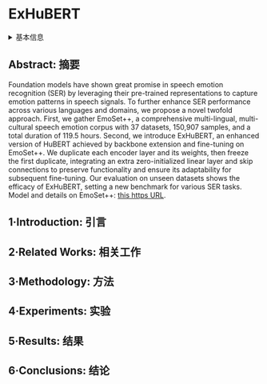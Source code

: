 # ExHuBERT

<details>
<summary>基本信息</summary>

- 标题: "ExHuBERT: Enhancing HuBERT Through Block Extension and Fine-Tuning on 37 Emotion Datasets"
- 作者:
  - 01 Shahin Amiriparian,
  - 02 Filip Packan,
  - 03 Maurice Gerczuk,
  - 04 Bjorn W.Schuller
- 链接:
  - [ArXiv](https://arxiv.org/abs/2406.10275)
  - [Publication](https://doi.org/10.21437/Interspeech.2024-280)
  - [Github]()
  - [Demo]()
- 文件:
  - [ArXiv](_PDF/2406.10275v1__ExHuBERT__Enhancing_HuBERT_through_Block_Extension_and_Fine-Tuning_on_37_Emotion_Datasets.pdf)
  - [Publication](_PDF/2406.10275p0__ExHuBERT__InterSpeech2024.pdf)

</details>

## Abstract: 摘要

Foundation models have shown great promise in speech emotion recognition (SER) by leveraging their pre-trained representations to capture emotion patterns in speech signals.
To further enhance SER performance across various languages and domains, we propose a novel twofold approach.
First, we gather EmoSet++, a comprehensive multi-lingual, multi-cultural speech emotion corpus with 37 datasets, 150,907 samples, and a total duration of 119.5 hours.
Second, we introduce ExHuBERT, an enhanced version of HuBERT achieved by backbone extension and fine-tuning on EmoSet++.
We duplicate each encoder layer and its weights, then freeze the first duplicate, integrating an extra zero-initialized linear layer and skip connections to preserve functionality and ensure its adaptability for subsequent fine-tuning.
Our evaluation on unseen datasets shows the efficacy of ExHuBERT, setting a new benchmark for various SER tasks.
Model and details on EmoSet++: [this https URL](https://huggingface.co/amiriparian/ExHuBERT).

## 1·Introduction: 引言

## 2·Related Works: 相关工作

## 3·Methodology: 方法

## 4·Experiments: 实验

## 5·Results: 结果

## 6·Conclusions: 结论
